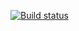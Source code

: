 [![Build status](https://ci.appveyor.com/api/projects/status/vnvngkewlqq7d8n4?svg=true)](https://ci.appveyor.com/project/aremarss/appveyor)